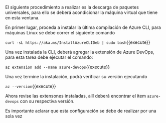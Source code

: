 El siguiente procedimiento a realizar es la descarga de paquetes universales, para ello se deberá acondicionar la máquina virtual que tiene en esta ventana.

En primer lugar, proceda a instalar la última compilación de Azure CLI, para máquinas Linux se debe correr el siguiente comando 

`curl -sL https://aka.ms/InstallAzureCLIDeb | sudo bash`{{execute}}

Una vez instalada la CLI, deberá agregar la extensión de Azure DevOps, para esta tarea debe ejecutar el comando: 

`az extension add --name azure-devops`{{execute}}

Una vez termine la instalación, podrá verificar su versión ejecutando 

`az --version`{{execute}}
 
Ahora revise las extensones instaladas, allí deberá encontrar el item `azure-devops` con su respectiva versión.

Es importante aclarar que esta configuración se debe de realizar por una sola vez

